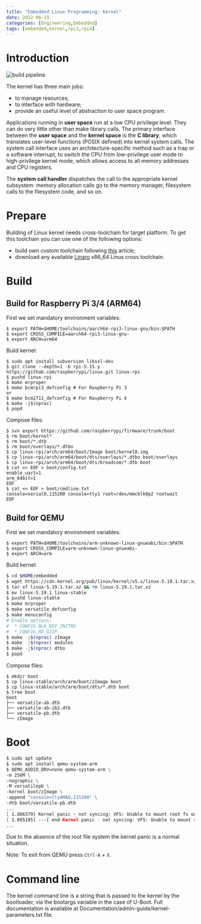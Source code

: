 ```yaml
---
title: "Embedded Linux Programming: Kernel"
date: 2022-06-19
categories: [Engineering,Embedded]
tags: [embedded,kernel,rpi3,rpi4]
---
```


# Introduction

![build pipeline]({{site.utl}}/assets/img/posts/EmbeddedProgramming2.jpg)

The kernel has three main jobs:

* to manage resources;
* to interface with hardware;
* provide an useful level of abstraction to user space program.

Applications running in __user space__ run at a low CPU privilege level. They can do very little other than make library calls. The primary interface between the __user space__ and the __kernel space__ is the __C library__, which translates user-level functions (POSIX defined) into kernel system calls. The system call interface uses an architecture-specific method such as a trap or a software interrupt, to switch the CPU from low-privilege user mode to high-privilege kernel mode, which allows access to all memory addresses and CPU registers.

The __system call handler__ dispatches the call to the appropriate kernel subsystem: memory allocation calls go to the memory manager, filesystem calls to the filesystem code, and so on.

# Prepare

Building of Linux kernel needs cross-toolchain for target platform. To get this toolchain you can use one of the following options:

* build own custom toolchain following [this](https://karz0n.github.io/posts/bake-crosstool-ng/) article;
* download any available [Linaro](https://developer.arm.com/downloads/-/gnu-a) x86_64 Linux cross toolchain.

# Build

## Build for Raspberry Pi 3/4 (ARM64)

First we set mandatory environment variables:

```shell
$ export PATH=$HOME/toolchains/aarch64-rpi3-linux-gnu/bin:$PATH
$ export CROSS_COMPILE=aarch64-rpi3-linux-gnu-
$ export ARCH=arm64
```

Build kernel:

```shell
$ sudo apt install subversion libssl-dev
$ git clone --depth=1 -b rpi-5.15.y https://github.com/raspberrypi/linux.git linux-rpi
$ pushd linux-rpi
$ make mrproper
$ make bcmrpi3_defconfig # For Raspberry Pi 3
or
$ make bcm2711_defconfig # For Raspberry Pi 4
$ make -j$(nproc)
$ popd
```

Compose files:

```shell
$ svn export https://github.com/raspberrypi/firmware/trunk/boot
$ rm boot/kernel*
$ rm boot/*.dtb
$ rm boot/overlays/*.dtbo
$ cp linux-rpi/arch/arm64/boot/Image boot/kernel8.img
$ cp linux-rpi/arch/arm64/boot/dts/overlays/*.dtbo boot/overlays
$ cp linux-rpi/arch/arm64/boot/dts/broadcom/*.dtb boot
$ cat << EOF > boot/config.txt
enable_uart=1
arm_64bit=1
EOF
$ cat << EOF > boot/cmdline.txt
console=serial0,115200 console=tty1 root=/dev/mmcblk0p2 rootwait
EOF
```

## Build for QEMU

First we set mandatory environment variables:

```shell
$ export PATH=$HOME/toolchains/arm-unknown-linux-gnueabi/bin:$PATH
$ export CROSS_COMPILE=arm-unknown-linux-gnueabi-
$ export ARCH=arm
```

Build kernel:

```sh
$ cd $HOME/embedded
$ wget https://cdn.kernel.org/pub/linux/kernel/v5.x/linux-5.19.1.tar.xz
$ tar xf linux-5.19.1.tar.xz && rm linux-5.19.1.tar.xz
$ mv linux-5.19.1 linux-stable
$ pushd linux-stable
$ make mrproper
$ make versatile_defconfig
$ make menuconfig
# Enable options:
#  * CONFIG_BLK_DEV_INITRD
#  * CONFIG_RD_GZIP
$ make -j$(nproc) zImage
$ make -j$(nproc) modules
$ make -j$(nproc) dtbs
$ popd
```

Compose files:

```shell
$ mkdir boot
$ cp linux-stable/arch/arm/boot/zImage boot
$ cp linux-stable/arch/arm/boot/dts/*.dtb boot
$ tree boot
boot
├── versatile-ab.dtb
├── versatile-ab-ib2.dtb
├── versatile-pb.dtb
└── zImage
```

# Boot

```sh
$ sudo apt update
$ sudo apt install qemu-system-arm
$ QEMU_AUDIO_DRV=none qemu-system-arm \
-m 256M \
-nographic \
-M versatilepb \
-kernel boot/zImage \
-append "console=ttyAMA0,115200" \
-dtb boot/versatile-pb.dtb
...
[ 1.886379] Kernel panic - not syncing: VFS: Unable to mount root fs on unknown-block(0,0)
[ 1.895105] ---[ end Kernel panic - not syncing: VFS: Unable to mount root fs on unknown-block(0, 0)
...
```

Due to the absence of the root file system the kernel panic is a normal situation.

Note: To exit from QEMU press `Ctrl-A` + `X`.

# Command line

The kernel command line is a string that is passed to the kernel by the bootloader, via the bootargs variable in the case of U-Boot. Full documentation is available at Documentation/admin-guide/kernel-parameters.txt file.
